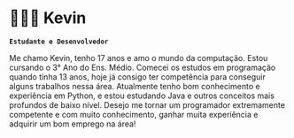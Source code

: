 
# 👩🏻‍💻 Kevin

**`Estudante e Desenvolvedor`**

Me chamo Kevin, tenho 17 anos e amo o mundo da computação. Estou cursando o 3° Ano do Ens. Médio. Comecei os estudos em programação quando tinha 13 anos, hoje já consigo ter competência para conseguir alguns trabalhos nessa área. Atualmente tenho bom conhecimento e experiência em Python, e estou estudando Java e outros conceitos mais profundos de baixo nível. Desejo me tornar um programador extremamente competente e com muito conhecimento, ganhar muita experiência e adquirir um bom emprego na área!

<p align="left">

<br/>
<br/>
